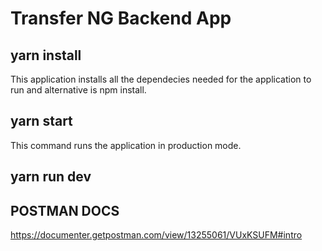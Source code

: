 # Transfer NG Backend App

## yarn install
This application installs all the dependecies needed for the application to run
and alternative is npm install.
## yarn start
This command runs the application in production mode.
## yarn run dev

## POSTMAN DOCS
https://documenter.getpostman.com/view/13255061/VUxKSUFM#intro
